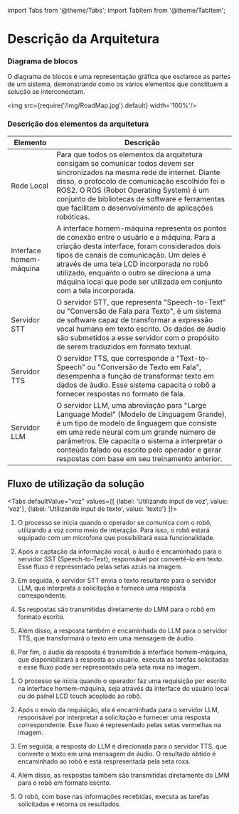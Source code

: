 import Tabs from '@theme/Tabs';
import TabItem from '@theme/TabItem';

# Descrição da Arquitetura

### Diagrama de blocos

O diagrama de blocos é uma representação gráfica que esclarece as partes de um sistema, demonstrando como os vários elementos que constituem a solução se interconectam.

<img src={require('/img/RoadMap.jpg').default} width='100%'/>

### Descrição dos elementos da arquitetura

| Elemento | Descrição |
|---|---|
| Rede Local | Para que todos os elementos da arquitetura consigam se comunicar todos devem ser sincronizados na mesma rede de internet. Diante disso, o protocolo de comunicação escolhido foi o ROS2. O ROS (Robot Operating System) é um conjunto de bibliotecas de software e ferramentas que facilitam o desenvolvimento de aplicações robóticas.  |
| Interface homem-máquina | A interface homem-máquina representa os pontos de conexão entre o usuário e a máquina. Para a criação desta interface, foram considerados dois tipos de canais de comunicação. Um deles é através de uma tela LCD incorporada no robô utilizado, enquanto o outro se direciona a uma máquina local que pode ser utilizada em conjunto com a tela incorporada. |
| Servidor STT |O servidor STT, que representa "Speech-to-Text" ou "Conversão de Fala para Texto", é um sistema de software capaz de transformar a expressão vocal humana em texto escrito. Os dados de áudio são submetidos a esse servidor com o propósito de serem traduzidos em formato textual. |
| Servidor TTS | O servidor TTS, que corresponde a "Text-to-Speech" ou "Conversão de Texto em Fala", desempenha a função de transformar texto em dados de áudio. Esse sistema capacita o robô a fornecer respostas no formato de fala. |
| Servidor LLM | O servidor LLM, uma abreviação para "Large Language Model" (Modelo de Linguagem Grande), é um tipo de modelo de linguagem que consiste em uma rede neural com um grande número de parâmetros. Ele capacita o sistema a interpretar o conteúdo falado ou escrito pelo operador e gerar respostas com base em seu treinamento anterior. |


## Fluxo de utilização da solução



<Tabs defaultValue="voz" values={[
        {label: 'Utilizando input de voz', value: 'voz'},
        {label: 'Utilizando input de texto', value: 'texto'}
  ]}>

<TabItem value="voz">

1. O processo se inicia quando o operador se comunica com o robô, utilizando a voz como meio de interação. Para isso, o robô estará equipado com um microfone que possibilitará essa funcionalidade.

2. Após a captação da informação vocal, o áudio é encaminhado para o servidor SST (Speech-to-Text), responsável por convertê-lo em texto. Esse fluxo é representado pelas setas azuis na imagem.

3. Em seguida, o servidor STT envia o texto resultante para o servidor LLM, que interpreta a solicitação e fornece uma resposta correspondente.

4. Ss respostas são transmitidas diretamente do LMM para o robô em formato escrito.

5. Além disso, a resposta também é encaminhada do LLM para o servidor TTS, que transformará o texto em uma mensagem de áudio.

5. Por fim, o áudio da resposta é transmitido à interface homem-máquina, que disponibilizará a resposta ao usuário, executa as tarefas solicitadas e esse fluxo pode ser representado pela seta roxa na imagem. 


</TabItem>

<TabItem value="texto">

1. O processo se inicia quando o operador faz uma requisição por escrito na interface homem-máquina, seja através da interface do usuário local ou do painel LCD touch acoplado ao robô.

2. Após o envio da requisição, ela é encaminhada para o servidor LLM, responsável por interpretar a solicitação e fornecer uma resposta correspondente. Esse fluxo é representado pelas setas vermelhas na imagem.

3. Em seguida, a resposta do LLM é direcionada para o servidor TTS, que converte o texto em uma mensagem de áudio. O resultado obtido é encaminhado ao robô e está respresentada pela seta roxa. 

4. Além disso, as respostas também são transmitidas diretamente do LMM para o robô em formato escrito.

5. O robô, com base nas informações recebidas, executa as tarefas solicitadas e retorna os resultados.


</TabItem>
</Tabs>

